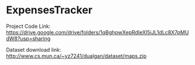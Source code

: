 # ExpensesTracker

Project Code Link: https://drive.google.com/drive/folders/1qBghpwXepRdIeXl5iJL1dLc8X7pMUdW8?usp=sharing

Dataset download link: http://www.cs.mun.ca/~yz7241/dualgan/dataset/maps.zip
